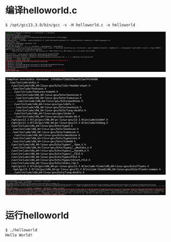 # 编译helloworld.c
```shell
$ /opt/gcc13.3.0/bin/gcc -v -H helloworld.c -o helloworld
```

![头文件搜索路径](images/头文件搜索路径.png)

![依赖的头文件](images/加载所依赖的头文件.png)

![链接命令](images/链接命令.png)

# 运行helloworld
```shell
$ ./helloworld
Hello World!
```
